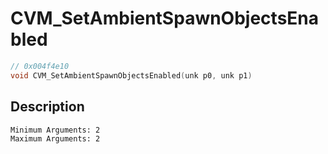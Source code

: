 # CVM_SetAmbientSpawnObjectsEnabled
```c
// 0x004f4e10
void CVM_SetAmbientSpawnObjectsEnabled(unk p0, unk p1)
```
## Description
```
Minimum Arguments: 2
Maximum Arguments: 2
```
